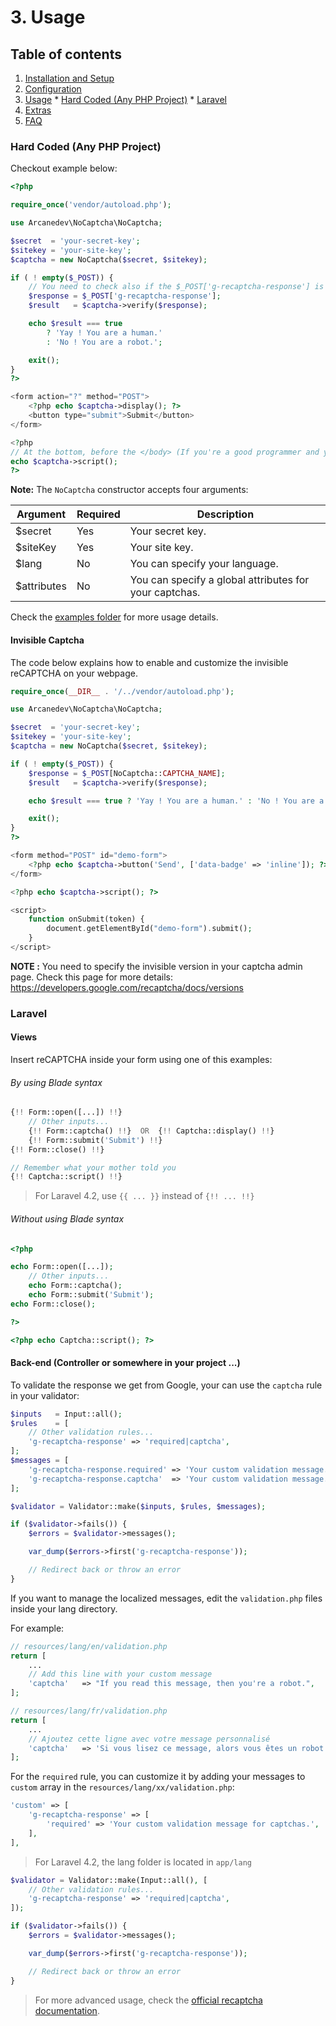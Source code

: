 # 3. Usage

## Table of contents

  1. [Installation and Setup](1-Installation-and-Setup.md)
  2. [Configuration](2-Configuration.md)
  3. [Usage](3-Usage.md)
    * [Hard Coded (Any PHP Project)](#hard-coded-any-php-project)
    * [Laravel](#laravel)
  4. [Extras](4-Extras.md)
  5. [FAQ](5-FAQ.md)

### Hard Coded (Any PHP Project)

Checkout example below:

```php
<?php

require_once('vendor/autoload.php');

use Arcanedev\NoCaptcha\NoCaptcha;

$secret  = 'your-secret-key';
$sitekey = 'your-site-key';
$captcha = new NoCaptcha($secret, $sitekey);

if ( ! empty($_POST)) {
    // You need to check also if the $_POST['g-recaptcha-response'] is not empty.
    $response = $_POST['g-recaptcha-response'];
    $result   = $captcha->verify($response);

    echo $result === true
        ? 'Yay ! You are a human.'
        : 'No ! You are a robot.';

    exit();
}
?>

<form action="?" method="POST">
    <?php echo $captcha->display(); ?>
    <button type="submit">Submit</button>
</form>

<?php
// At the bottom, before the </body> (If you're a good programmer and you listen to your mother)
echo $captcha->script();
?>
```

**Note:** The `NoCaptcha` constructor accepts four arguments:

| Argument    | Required | Description                                            |
|-------------|----------|--------------------------------------------------------|
| $secret     | Yes      | Your secret key.                                       |
| $siteKey    | Yes      | Your site key.                                         |
| $lang       | No       | You can specify your language.                         |
| $attributes | No       | You can specify a global attributes for your captchas. |

Check the [examples folder](https://github.com/ARCANEDEV/noCAPTCHA/tree/master/examples) for more usage details.

#### Invisible Captcha

The code below explains how to enable and customize the invisible reCAPTCHA on your webpage.

```php
require_once(__DIR__ . '/../vendor/autoload.php');

use Arcanedev\NoCaptcha\NoCaptcha;

$secret  = 'your-secret-key';
$sitekey = 'your-site-key';
$captcha = new NoCaptcha($secret, $sitekey);

if ( ! empty($_POST)) {
    $response = $_POST[NoCaptcha::CAPTCHA_NAME];
    $result   = $captcha->verify($response);

    echo $result === true ? 'Yay ! You are a human.' : 'No ! You are a robot.';

    exit();
}
?>

<form method="POST" id="demo-form">
    <?php echo $captcha->button('Send', ['data-badge' => 'inline']); ?>
</form>

<?php echo $captcha->script(); ?>

<script>
    function onSubmit(token) {
        document.getElementById("demo-form").submit();
    }
</script>
```

**NOTE :** You need to specify the invisible version in your captcha admin page. Check this page for more details: https://developers.google.com/recaptcha/docs/versions

### Laravel

#### Views

Insert reCAPTCHA inside your form using one of this examples:

###### By using Blade syntax

```php
{!! Form::open([...]) !!}
    // Other inputs...
    {!! Form::captcha() !!}  OR  {!! Captcha::display() !!}
    {!! Form::submit('Submit') !!}
{!! Form::close() !!}

// Remember what your mother told you
{!! Captcha::script() !!}
```

> For Laravel 4.2, use `{{ ... }}` instead of `{!! ... !!}`

###### Without using Blade syntax

```php
<?php

echo Form::open([...]);
    // Other inputs...
    echo Form::captcha();
    echo Form::submit('Submit');
echo Form::close();

?>

<?php echo Captcha::script(); ?>
```

#### Back-end (Controller or somewhere in your project ...)

To validate the response we get from Google, your can use the `captcha` rule in your validator:

```php
$inputs   = Input::all();
$rules    = [
    // Other validation rules...
    'g-recaptcha-response' => 'required|captcha',
];
$messages = [
    'g-recaptcha-response.required' => 'Your custom validation message.',
    'g-recaptcha-response.captcha'  => 'Your custom validation message.',
];

$validator = Validator::make($inputs, $rules, $messages);

if ($validator->fails()) {
    $errors = $validator->messages();

    var_dump($errors->first('g-recaptcha-response'));

    // Redirect back or throw an error
}
```

If you want to manage the localized messages, edit the `validation.php` files inside your lang directory.

For example:
```php
// resources/lang/en/validation.php
return [
    ...
    // Add this line with your custom message
    'captcha'   => "If you read this message, then you're a robot.",
];
```
```php
// resources/lang/fr/validation.php
return [
    ...
    // Ajoutez cette ligne avec votre message personnalisé
    'captcha'   => 'Si vous lisez ce message, alors vous êtes un robot.',
];
```

For the `required` rule, you can customize it by adding your messages to `custom` array in the `resources/lang/xx/validation.php`:

```php
'custom' => [
    'g-recaptcha-response' => [
        'required' => 'Your custom validation message for captchas.',
    ],
],
```

> For Laravel 4.2, the lang folder is located in `app/lang`

```php
$validator = Validator::make(Input::all(), [
    // Other validation rules...
    'g-recaptcha-response' => 'required|captcha',
]);

if ($validator->fails()) {
    $errors = $validator->messages();

    var_dump($errors->first('g-recaptcha-response'));

    // Redirect back or throw an error
}
```

> For more advanced usage, check the [official recaptcha documentation](https://developers.google.com/recaptcha/intro).
